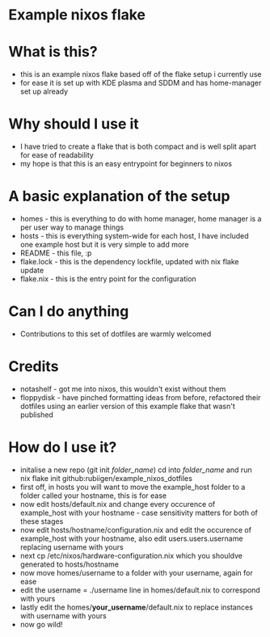 # Example nixos flake

# What is this?
+ this is an example nixos flake based off of the flake setup i currently use
+ for ease it is set up with KDE plasma and SDDM and has home-manager set up already

# Why should I use it
+ I have tried to create a flake that is both compact and is well split apart for ease of readability
+ my hope is that this is an easy entrypoint for beginners to nixos

# A basic explanation of the setup
+ homes - this is everything to do with home manager, home manager is a per user way to manage things
+ hosts - this is everything system-wide for each host, I have included one example host but it is very simple to add more
+ README - this file, :p
+ flake.lock - this is the dependency lockfile, updated with nix flake update
+ flake.nix - this is the entry point for the configuration

# Can I do anything
+ Contributions to this set of dotfiles are warmly welcomed

# Credits
+ notashelf - got me into nixos, this wouldn't exist without them
+ floppydisk - have pinched formatting ideas from before, refactored their dotfiles using an earlier version of this example flake that wasn't published

# **How** do I use it?
+ initalise a new repo (git init *folder_name*) cd into *folder_name* and run nix flake init github:rubiigen/example_nixos_dotfiles
+ first off, in hosts you will want to move the example_host folder to a folder called your hostname, this is for ease
+ now edit hosts/default.nix and change every occurence of example_host with your hostname - case sensitivity matters for both of these stages
+ now edit hosts/hostname/configuration.nix and edit the occurence of example_host with your hostname, also edit users.users.username replacing username with yours
+ next cp /etc/nixos/hardware-configuration.nix which you shouldve generated to hosts/hostname
+ now move homes/username to a folder with your username, again for ease
+ edit the username = ./username line in homes/default.nix to correspond with yours
+ lastly edit the homes/**your_username**/default.nix to replace instances with username with yours
+ now go wild! 
